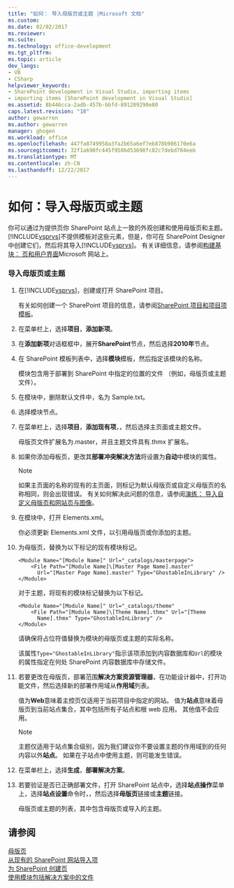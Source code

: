 ```yaml
---
title: "如何： 导入母版页或主题 |Microsoft 文档"
ms.custom: 
ms.date: 02/02/2017
ms.reviewer: 
ms.suite: 
ms.technology: office-development
ms.tgt_pltfrm: 
ms.topic: article
dev_langs:
- VB
- CSharp
helpviewer_keywords:
- SharePoint development in Visual Studio, importing items
- importing items [SharePoint development in Visual Studio]
ms.assetid: 8b446cca-2adb-457b-bbfd-891209290e80
caps.latest.revision: "18"
author: gewarren
ms.author: gewarren
manager: ghogen
ms.workload: office
ms.openlocfilehash: 447fa8749958a3fa2b65a6ef7eb878b906170e6a
ms.sourcegitcommit: 32f1a690fc445f9586d53698fc82c7debd784eeb
ms.translationtype: MT
ms.contentlocale: zh-CN
ms.lasthandoff: 12/22/2017
---
```

# <a name="how-to-import-a-master-page-or-theme"></a>如何：导入母版页或主题
  你可以通过为提供页你 SharePoint 站点上一致的外观创建和使用母版页和主题。 [!INCLUDE[vsprvs](../sharepoint/includes/vsprvs-md.md)]不提供模板对这些元素，但是，你可在 SharePoint Designer 中创建它们，然后将其导入[!INCLUDE[vsprvs](../sharepoint/includes/vsprvs-md.md)]。 有关详细信息，请参阅[构建基块： 页和用户界面](http://go.microsoft.com/fwlink/?LinkID=182095)Microsoft 网站上。  
  
### <a name="to-import-a-master-page-or-theme"></a>导入母版页或主题  
  
1.  在[!INCLUDE[vsprvs](../sharepoint/includes/vsprvs-md.md)]，创建或打开 SharePoint 项目。  
  
     有关如何创建一个 SharePoint 项目的信息，请参阅[SharePoint 项目和项目项模板](../sharepoint/sharepoint-project-and-project-item-templates.md)。  
  
2.  在菜单栏上，选择**项目**，**添加新项**。  
  
3.  在**添加新项**对话框框中，展开**SharePoint**节点，然后选择**2010年**节点。  
  
4.  在 SharePoint 模板列表中，选择**模块**模板，然后指定该模块的名称。  
  
     模块包含用于部署到 SharePoint 中指定的位置的文件 （例如，母版页或主题文件）。  
  
5.  在模块中，删除默认文件中，名为 Sample.txt。  
  
6.  选择模块节点。  
  
7.  在菜单栏上，选择**项目**，**添加现有项**，，然后选择主页面或主题文件。  
  
     母版页文件扩展名为.master，并且主题文件具有.thmx 扩展名。  
  
8.  如果你添加母板页，更改其**部署冲突解决方法**将设置为**自动**中模块的属性。  
  
    > [!NOTE]  
    >  如果主页面的名称的现有的主页面，则标记为默认母版页或自定义母版页的名称相同，则会出现错误。 有关如何解决此问题的信息，请参阅[演练： 导入自定义母版页和网站页与图像](../sharepoint/walkthrough-import-a-custom-master-page-and-site-page-with-an-image.md)。  
  
9. 在模块中，打开 Elements.xml。  
  
     你必须更新 Elements.xml 文件，以引用母版页或你添加的主题。  
  
10. 为母版页，替换为以下标记的现有模块标记。  
  
    ```  
    <Module Name="[Module Name]" Url="_catalogs/masterpage">  
        <File Path="[Module Name]\[Master Page Name].master"   
          Url="[Master Page Name].master" Type="GhostableInLibrary" />  
    </Module>  
    ```  
  
     对于主题，将现有的模块标记替换为以下标记。  
  
    ```  
    <Module Name="[Module Name]" Url="_catalogs/theme"   
        <File Path="[Module Name]\[Theme Name].thmx" Url="[Theme     
          Name].thmx" Type="GhostableInLibrary" />  
    </Module>  
    ```  
  
     请确保将占位符值替换为模块的母版页或主题的实际名称。  
  
     该属性`Type="GhostableInLibrary"`指示该项添加到内容数据库和`Url`的模块的属性指定在何处 SharePoint 内容数据库中存储文件。  
  
11. 若要更改在母版页，部署范围**解决方案资源管理器**，在功能设计器中，打开功能文件，然后选择新的部署作用域从**作用域**列表。  
  
     值为**Web**意味着主控页仅适用于当前项目中指定的网站。 值为**站点**意味着母版页到当前站点集合，其中包括所有子站点和根 web 应用。 其他值不会应用。  
  
    > [!NOTE]  
    >  主题仅适用于站点集合级别，因为我们建议你不要设置主题的作用域到的任何内容以外**站点**。 如果在子站点中使用主题，则可能发生错误。  
  
12. 在菜单栏上，选择**生成**，**部署解决方案**。  
  
13. 若要验证是否已正确部署文件，打开 SharePoint 站点中，选择**站点操作**菜单上，选择**站点设置**命令时，，然后选择**母版页**链接或**主题**链接。  
  
     母版页或主题的列表，其中包含母版页或导入的主题。  
  
## <a name="see-also"></a>请参阅  
 [母版页](http://go.microsoft.com/fwlink/?LinkId=184955)   
 [从现有的 SharePoint 网站导入项](../sharepoint/importing-items-from-an-existing-sharepoint-site.md)   
 [为 SharePoint 创建页](../sharepoint/creating-pages-for-sharepoint.md)   
 [使用模块包括解决方案中的文件](../sharepoint/using-modules-to-include-files-in-the-solution.md)  
  
  